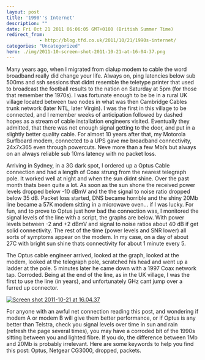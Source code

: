 ```yaml
---
layout: post
title: '1990''s Internet'
description: ""
date: Fri Oct 21 2011 06:06:05 GMT+0100 (British Summer Time)
redirect_from: 
            - http://blog.tfd.co.uk/2011/10/21/1990s-internet/
categories: "Uncategorized"
hero: ./img/2011-10-screen-shot-2011-10-21-at-16-04-37.png
---
```

Many years ago, when I migrated from dialup modem to cable the word broadband really did change your life. Always on, ping latencies below sub 500ms and ssh sessions that didnt resemble the teletype printer that used to broadcast the football results to the nation on Saturday at 5pm (for those that remember the 1970s). I was fortunate enough to be be in a rural UK village located between two nodes in what was then Cambridge Cables trunk network (later NTL, later Virgin). I was the first in this village to be connected, and I remember weeks of anticipation followed by dashed hopes as a stream of cable installation engineers visited. Eventually they admitted, that there was not enough signal getting to the door, and put in a slightly better quality cable. For almost 10 years after that, my Motorola Surfboard modem, connected to a UPS gave me broadband connectivity, 24x7x365 even through powercuts. Neve more than a few Mb/s but always on an always reliable sub 10ms latency with no packet loss.

Arriving in Sydney, in a 3G dark spot, I ordered up a Optus Cable connection and had a length of Coax strung from the nearest telegraph pole. It worked well at night and when the sun didnt shine. Over the past month thats been quite a lot. As soon as the sun shone the received power levels dropped below -10 dBmV and the the signal to noise ratio dropped below 35 dB. Packet loss started, DNS became horrible and the shiny 20Mb line became a 57K modem sitting in a microwave oven... if I was lucky. For fun, and to prove to Optus just how bad the connection was, I monitored the signal levels of the line with a script, the graphs are below. With power levels between -2 and +2 dBmV and signal to noise ratios about 40 dB if get solid connectivity. The rest of the time (power levels and SNR lower) all sorts of symptoms appear on the modem. In my case, on a day of about 27C with bright sun shine thats connectivity for about 1 minute every 5.

The Optus cable engineer arrived, looked at the graph, looked at the modem, looked at the telegraph pole, scratched his head and went up a ladder at the pole. 5 minutes later he came down with a 1997 Coax network tap. Corroded. Being at the end of the line, as in the UK village, I was the first to use the line (in years), and unfortunately GHz cant jump over a furred up connector.

[![](http://ianboston.files.wordpress.com/2011/10/screen-shot-2011-10-21-at-16-04-37.png "Screen shot 2011-10-21 at 16.04.37")](./img/2011-10-screen-shot-2011-10-21-at-16-04-37.png)

For anyone with an awful net connection reading this post, and wondering if modem A or modem B will give them better performance, or if Optus is any better than Telstra, check you signal levels over time in sun and rain (refresh the page several times), you may have a corroded bit of the 1990s sitting between you and lighted fibre. If you do, the difference between 1Mb and 20Mb is probably irrelevant. Here are some keywords to help you find this post: Optus, Netgear CG3000, dropped, packets.
